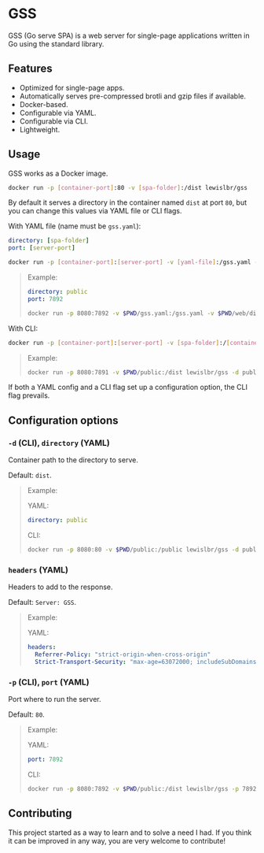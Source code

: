 # GSS

GSS (Go serve SPA) is a web server for single-page applications written in Go using the standard library.

## Features

- Optimized for single-page apps.
- Automatically serves pre-compressed brotli and gzip files if available.
- Docker-based.
- Configurable via YAML.
- Configurable via CLI.
- Lightweight.

## Usage

GSS works as a Docker image.

```sh
docker run -p [container-port]:80 -v [spa-folder]:/dist lewislbr/gss
```

By default it serves a directory in the container named `dist` at port `80`, but you can change this values via YAML file or CLI flags.

With YAML file (name must be `gss.yaml`):

```yaml
directory: [spa-folder]
port: [server-port]
```

```sh
docker run -p [container-port]:[server-port] -v [yaml-file]:/gss.yaml -v [spa-folder]:/[container-folder] lewislbr/gss
```

> Example:
>
> ```yaml
> directory: public
> port: 7892
> ```
>
> ```sh
> docker run -p 8080:7892 -v $PWD/gss.yaml:/gss.yaml -v $PWD/web/dist:/public lewislbr/gss:test
> ```

With CLI:

```sh
docker run -p [container-port]:[server-port] -v [spa-folder]:/[container-folder] lewislbr/gss [options]
```

> Example:
>
> ```sh
> docker run -p 8080:7891 -v $PWD/public:/dist lewislbr/gss -d public -p 7891
> ```

If both a YAML config and a CLI flag set up a configuration option, the CLI flag prevails.

## Configuration options

### `-d` (CLI), `directory` (YAML)

Container path to the directory to serve.

Default: `dist`.

> Example:
>
> YAML:
>
> ```yaml
> directory: public
> ```
>
> CLI:
>
> ```sh
> docker run -p 8080:80 -v $PWD/public:/public lewislbr/gss -d public
> ```

### `headers` (YAML)

Headers to add to the response.

Default: `Server: GSS`.

> Example:
>
> YAML:
>
> ```yaml
> headers:
>   Referrer-Policy: "strict-origin-when-cross-origin"
>   Strict-Transport-Security: "max-age=63072000; includeSubDomains; preload"
> ```

### `-p` (CLI), `port` (YAML)

Port where to run the server.

Default: `80`.

> Example:
>
> YAML:
>
> ```yaml
> port: 7892
> ```
>
> CLI:
>
> ```sh
> docker run -p 8080:7892 -v $PWD/public:/dist lewislbr/gss -p 7892
> ```

## Contributing

This project started as a way to learn and to solve a need I had. If you think it can be improved in any way, you are very welcome to contribute!

